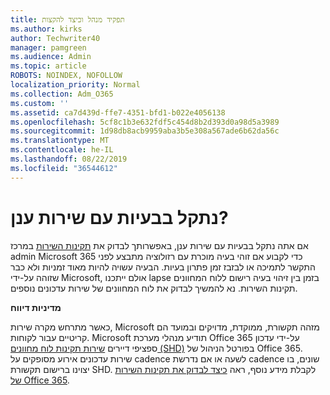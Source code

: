 ```yaml
---
title: תפקיד מנהל וכיצד להקצות
ms.author: kirks
author: Techwriter40
manager: pamgreen
ms.audience: Admin
ms.topic: article
ROBOTS: NOINDEX, NOFOLLOW
localization_priority: Normal
ms.collection: Adm_O365
ms.custom: ''
ms.assetid: ca7d439d-ffe7-4351-bfd1-b022e4056138
ms.openlocfilehash: 5cf8c1b3e632fdf5c454d8b2d393d0a98d5a3989
ms.sourcegitcommit: 1d98db8acb9959aba3b5e308a567ade6b62da56c
ms.translationtype: MT
ms.contentlocale: he-IL
ms.lasthandoff: 08/22/2019
ms.locfileid: "36544612"
---
```

# <a name="experiencing-problems-with-a-cloud-service"></a>נתקל בבעיות עם שירות ענן?

אם אתה נתקל בבעיות עם שירות ענן, באפשרותך לבדוק את [תקינות השירות](https://admin.microsoft.com/AdminPortal/Home#/servicehealth) במרכז admin Microsoft 365 כדי לקבוע אם זוהי בעיה מוכרת עם רזולוציה מתבצע לפני התקשר לתמיכה או לבזבז זמן פתרון בעיות. הבעיה עשויה להיות מאוד זמניות ולא כבר שזוהה על-ידי Microsoft, אולם ייתכנו lapse בזמן בין זיהוי בעיה רישום ללוח המחוונים תקינות השירות. נא להמשיך לבדוק את לוח המחוונים של שירות עדכונים נוספים.

**מדיניות דיווח**

כאשר מתרחש מקרה שירות, Microsoft מזהה תקשורת, ממוקדת, מדויקים ובמועד הם קריטיים עבור לקוחות. Microsoft תודיע מנהלי מערכת Office 365 על-ידי עדכון ספציפי דיירים [שירות תקינות לוח מחוונים (SHD)](https://admin.microsoft.com/AdminPortal/Home#/servicehealth) בפורטל הניהול של Office 365. שירות עדכונים אירוע מסופקים על cadence לשעה או אם נדרשת cadence שונים, בו יצוינו ברישום תקשורת SHD. לקבלת מידע נוסף, ראה [כיצד לבדוק את תקינות השירות של Office 365](https://docs.microsoft.com/office365/enterprise/view-service-health).

